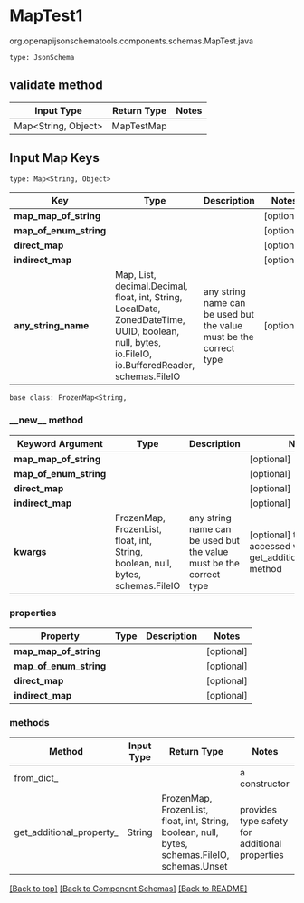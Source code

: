 # MapTest1
org.openapijsonschematools.components.schemas.MapTest.java
```
type: JsonSchema
```

## validate method
| Input Type | Return Type | Notes |
| ---------- | ----------- | ----- |
| Map<String, Object> | MapTestMap | |

## Input Map Keys
```
type: Map<String, Object>
```
Key | Type |  Description | Notes
------------ | ------------- | ------------- | -------------
**map_map_of_string** |  |  | [optional]
**map_of_enum_string** |  |  | [optional]
**direct_map** |  |  | [optional]
**indirect_map** |  |  | [optional]
**any_string_name** | Map, List, decimal.Decimal, float, int, String, LocalDate, ZonedDateTime, UUID, boolean, null, bytes, io.FileIO, io.BufferedReader, schemas.FileIO | any string name can be used but the value must be the correct type | [optional]

```
base class: FrozenMap<String, 
```
### &lowbar;&lowbar;new&lowbar;&lowbar; method
Keyword Argument | Type | Description | Notes
---------------- | ---- | ----------- | -----
**map_map_of_string** |  |  | [optional]
**map_of_enum_string** |  |  | [optional]
**direct_map** |  |  | [optional]
**indirect_map** |  |  | [optional]
**kwargs** | FrozenMap, FrozenList, float, int, String, boolean, null, bytes, schemas.FileIO | any string name can be used but the value must be the correct type | [optional] typed value is accessed with the get_additional_property_ method

### properties
Property | Type | Description | Notes
-------- | ---- | ----------- | -----
**map_map_of_string** |  |  | [optional]
**map_of_enum_string** |  |  | [optional]
**direct_map** |  |  | [optional]
**indirect_map** |  |  | [optional]

### methods
Method | Input Type | Return Type | Notes
------ | ---------- | ----------- | ------
from_dict_ |  |  | a constructor
get_additional_property_ | String | FrozenMap, FrozenList, float, int, String, boolean, null, bytes, schemas.FileIO, schemas.Unset | provides type safety for additional properties




[[Back to top]](#top) [[Back to Component Schemas]](../../../README.md#Component-Schemas) [[Back to README]](../../../README.md)
